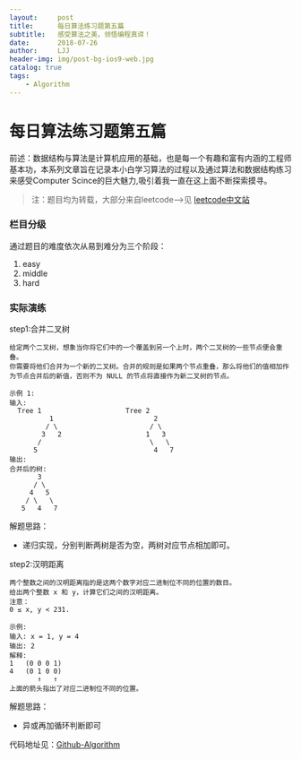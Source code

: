 ```yaml
---
layout:     post
title:      每日算法练习题第五篇
subtitle:   感受算法之美，领悟编程真谛！
date:       2018-07-26
author:     LJJ
header-img: img/post-bg-ios9-web.jpg
catalog: true
tags:
    - Algorithm
---
```


# 每日算法练习题第五篇

前述：数据结构与算法是计算机应用的基础，也是每一个有趣和富有内涵的工程师基本功，本系列文章旨在记录本小白学习算法的过程以及通过算法和数据结构练习来感受Computer Scince的巨大魅力,吸引着我一直在这上面不断探索摸寻。

> 注：题目均为转载，大部分来自leetcode-->见 [leetcode中文站](https://leetcode-cn.com/problemset/algorithms/)

### 栏目分级
通过题目的难度依次从易到难分为三个阶段：
1. easy
2. middle
3. hard

### 实际演练

step1:合并二叉树

    给定两个二叉树，想象当你将它们中的一个覆盖到另一个上时，两个二叉树的一些节点便会重叠。
    你需要将他们合并为一个新的二叉树。合并的规则是如果两个节点重叠，那么将他们的值相加作为节点合并后的新值，否则不为 NULL 的节点将直接作为新二叉树的节点。
    
    示例 1:
    输入: 
      Tree 1                     Tree 2                  
              1                         2                             
             / \                       / \                            
            3   2                     1   3                        
           /                           \   \                      
          5                             4   7                  
    输出: 
    合并后的树:
           3
          / \
         4   5
        / \   \ 
       5   4   7

解题思路：

- 递归实现，分别判断两树是否为空，两树对应节点相加即可。

step2:汉明距离

    两个整数之间的汉明距离指的是这两个数字对应二进制位不同的位置的数目。
    给出两个整数 x 和 y，计算它们之间的汉明距离。
    注意：
    0 ≤ x, y < 231.
    
    示例:
    输入: x = 1, y = 4
    输出: 2
    解释:
    1   (0 0 0 1)
    4   (0 1 0 0)
           ↑   ↑
    上面的箭头指出了对应二进制位不同的位置。


解题思路：

- 异或再加循环判断即可


代码地址见：[Github-Algorithm](https://github.com/knight-peanut/Algorithm-Exercise/tree/master/easy)
